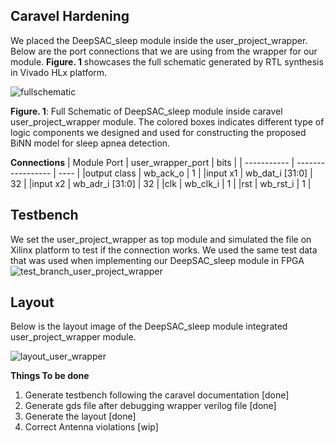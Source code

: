 ## Caravel Hardening 
We placed the DeepSAC_sleep module inside the user_project_wrapper. Below are the port connections that we are using from the wrapper for our module. **Figure. 1** showcases the full schematic generated by RTL synthesis in Vivado HLx platform. 


![fullschematic](https://user-images.githubusercontent.com/48494146/139099032-757f9b27-a923-4f84-979f-778d6994217b.jpg)

**Figure. 1**: Full Schematic of DeepSAC_sleep module inside caravel user_project_wrapper module. The colored boxes indicates different type of logic components we designed and used for constructing the proposed BiNN model for sleep apnea detection.  

**Connections**
| Module Port | user_wrapper_port | bits |
| ----------- | ----------------- | ---- |
|output class | wb_ack_o          | 1    |
|input x1     | wb_dat_i [31:0]   | 32   |
|input x2     | wb_adr_i [31:0]   | 32   |
|clk          | wb_clk_i          | 1    |
|rst          | wb_rst_i          | 1    |

## Testbench
We set the user_project_wrapper as top module and simulated the file on Xilinx platform to test if the connection works. We used the same test data that was used when implementing our DeepSAC_sleep module in FPGA
![test_branch_user_project_wrapper](https://user-images.githubusercontent.com/48494146/138511806-7dfce30e-160a-4a93-97b2-68d3406a6175.PNG)

## Layout

Below is the layout image of the DeepSAC_sleep module integrated user_project_wrapper module.

![layout_user_wrapper](https://user-images.githubusercontent.com/48494146/139135766-bf273333-c28c-415c-a0f8-50a482c5fef5.PNG)

**Things To be done**
1. Generate testbench following the caravel documentation [done]
2. Generate gds file after debugging wrapper verilog file [done]
3. Generate the layout [done]
4. Correct Antenna violations [wip]
